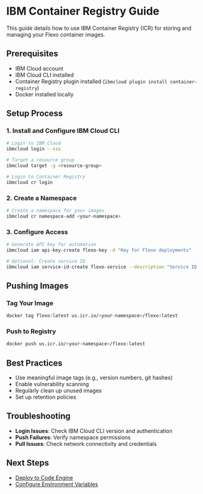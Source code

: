 # IBM Container Registry Guide

This guide details how to use IBM Container Registry (ICR) for storing and managing your Flexo container images.

## Prerequisites

- IBM Cloud account
- IBM Cloud CLI installed
- Container Registry plugin installed (`ibmcloud plugin install container-registry`)
- Docker installed locally

## Setup Process

### 1. Install and Configure IBM Cloud CLI
```bash
# Login to IBM Cloud
ibmcloud login --sso

# Target a resource group
ibmcloud target -g <resource-group>

# Login to Container Registry
ibmcloud cr login
```

### 2. Create a Namespace
```bash
# Create a namespace for your images
ibmcloud cr namespace-add <your-namespace>
```

### 3. Configure Access
```bash
# Generate API key for automation
ibmcloud iam api-key-create flexo-key -d "Key for Flexo deployments"

# Optional: Create service ID
ibmcloud iam service-id-create flexo-service --description "Service ID for Flexo"
```

## Pushing Images

### Tag Your Image
```bash
docker tag flexo:latest us.icr.io/<your-namespace>/flexo:latest
```

### Push to Registry
```bash
docker push us.icr.io/<your-namespace>/flexo:latest
```

## Best Practices

- Use meaningful image tags (e.g., version numbers, git hashes)
- Enable vulnerability scanning
- Regularly clean up unused images
- Set up retention policies

## Troubleshooting

- **Login Issues**: Check IBM Cloud CLI version and authentication
- **Push Failures**: Verify namespace permissions
- **Pull Issues**: Check network connectivity and credentials

## Next Steps

- [Deploy to Code Engine](../platforms/code-engine.md)
- [Configure Environment Variables](../../configuration/environment.md)
